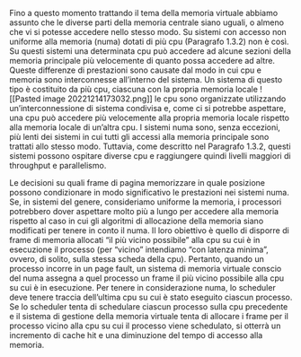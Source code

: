 Fino a questo momento trattando il tema della memoria virtuale abbiamo assunto che le diverse parti della memoria centrale siano uguali, o almeno che vi si potesse accedere nello stesso modo. Su sistemi con accesso non uniforme alla memoria (numa) dotati di più cpu (Paragrafo 1.3.2) non è così. Su questi sistemi una determinata cpu può accedere ad alcune sezioni della memoria principale più velocemente di quanto possa accedere ad altre. Queste differenze di prestazioni sono causate dal modo in cui cpu e memoria sono interconnesse all’interno del sistema. 
Un sistema di questo tipo è costituito da più cpu, ciascuna con la propria memoria locale 
![[Pasted image 20221214173032.png]]
le cpu sono organizzate utilizzando un’interconnessione di sistema condivisa e, come ci si potrebbe aspettare, una cpu può accedere più velocemente alla propria memoria locale rispetto alla memoria locale di un’altra cpu. I sistemi numa sono, senza eccezioni, più lenti dei sistemi in cui tutti gli accessi alla memoria principale sono trattati allo stesso modo. Tuttavia, come descritto nel Paragrafo 1.3.2, questi sistemi possono ospitare diverse cpu e raggiungere quindi livelli maggiori di throughput e parallelismo.

Le decisioni su quali frame di pagina memorizzare in quale posizione possono condizionare in modo significativo le prestazioni nei sistemi numa.
Se, in sistemi del genere, consideriamo uniforme la memoria, i processori potrebbero dover aspettare molto più a lungo per accedere alla memoria rispetto al caso in cui gli algoritmi di allocazione della memoria siano modificati per tenere in conto il numa.
Il loro obiettivo è quello di disporre di frame di memoria allocati “il più vicino possibile” alla cpu su cui è in esecuzione il processo (per “vicino” intendiamo “con latenza minima”, ovvero, di solito, sulla stessa scheda della cpu). Pertanto, quando un processo incorre in un page fault, un sistema di memoria virtuale conscio del numa assegna a quel processo un frame il più vicino possibile alla cpu su cui è in esecuzione. Per tenere in considerazione numa, lo scheduler deve tenere traccia dell’ultima cpu su cui è stato eseguito ciascun processo. Se lo scheduler tenta di schedulare ciascun processo sulla cpu precedente e il sistema di gestione della memoria virtuale tenta di allocare i frame per il processo vicino alla cpu su cui il processo viene schedulato, si otterrà un incremento di cache hit e una diminuzione del tempo di accesso alla memoria.